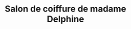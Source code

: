 ---
title: "Salon de coiffure de madame Delphine"
url: /koundou/salon-de-coiffure-de-madame-delphine/
shop: Friseur
---